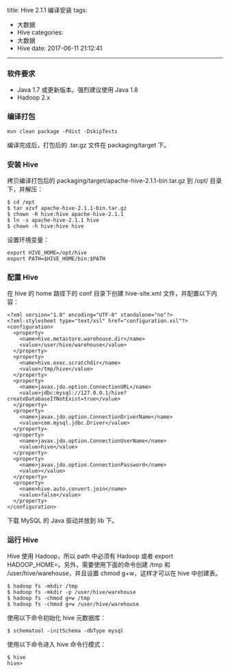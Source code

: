 title: Hive 2.1.1 编译安装
tags:
  - 大数据
  - Hive
categories:
  - 大数据
  - Hive
date: 2017-06-11 21:12:41
---

### 软件要求

- Java 1.7 或更新版本。强烈建议使用 Java 1.8
- Hadoop 2.x

### 编译打包

    mvn clean package -Pdist -DskipTests
    
编译完成后，打包后的 .tar.gz 文件在 packaging/target 下。

<!-- more -->

### 安装 Hive

拷贝编译打包后的 packaging/target/apache-hive-2.1.1-bin.tar.gz 到 /opt/ 目录下，并解压：

    $ cd /opt
    $ tar xzvf apache-hive-2.1.1-bin.tar.gz
    $ chown -R hive:hive apache-hive-2.1.1
    $ ln -s apache-hive-2.1.1 hive
    $ chown -h hive:hive hive

设置环境变量：

    export HIVE_HOME=/opt/hive
    export PATH=$HIVE_HOME/bin:$PATH

### 配置 Hive

在 hive 的 home 路径下的 conf 目录下创建 hive-site.xml 文件，并配置以下内容：

    <?xml version="1.0" encoding="UTF-8" standalone="no"?>
    <?xml-stylesheet type="text/xsl" href="configuration.xsl"?>
    <configuration>
      <property>
        <name>hive.metastore.warehouse.dir</name>
        <value>/user/hive/warehouse</value>
      </property> 
      <property>
        <name>hive.exec.scratchdir</name>
        <value>/tmp/hive</value>
      </property>
      <property>
        <name>javax.jdo.option.ConnectionURL</name>
        <value>jdbc:mysql://127.0.0.1/hive?createDatabaseIfNotExist=true</value>
      </property>
      <property>
        <name>javax.jdo.option.ConnectionDriverName</name>
        <value>com.mysql.jdbc.Driver</value>
      </property>
      <property>
        <name>javax.jdo.option.ConnectionUserName</name>
        <value>hive</value>
      </property>
      <property>
        <name>javax.jdo.option.ConnectionPassword</name>
        <value></value>
      </property>
      <property>
        <name>hive.auto.convert.join</name>
        <value>false</value>
      </property>
    </configuration>

下载 MySQL 的 Java 驱动并放到 lib 下。

### 运行 Hive

Hive 使用 Hadoop，所以 path 中必须有 Hadoop 或者 export HADOOP_HOME=<hadoop-install-dir>。另外，需要使用下面的命令创建 /tmp 和 /user/hive/warehouse，并且设置 chmod g+w，这样才可以在 hive 中创建表。

    $ hadoop fs -mkdir /tmp
    $ hadoop fs -mkdir -p /user/hive/warehouse
    $ hadoop fs -chmod g+w /tmp
    $ hadoop fs -chmod g+w /user/hive/warehouse

使用以下命令初始化 hive 元数据库：

    $ schematool -initSchema -dbType mysql

使用以下命令进入 hive 命令行模式：

    $ hive
    hive>

